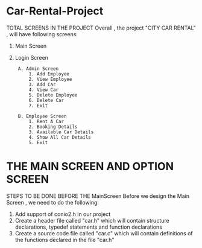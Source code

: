 # Car-Rental-Project
TOTAL SCREENS IN THE PROJECT
Overall , the project "CITY CAR RENTAL" , will have following screens:
1. Main Screen
2. Login Screen
      
		A. Admin Screen
            1. Add Employee
            2. View Employee
            3. Add Car 
            4. View Car
            5. Delete Employee
            6. Delete Car
            7. Exit
		 
		B. Employee Screen
			1. Rent A Car
			2. Booking Details
			3. Available Car Details
			4. Show All Car Details
			5. Exit


THE MAIN SCREEN AND OPTION SCREEN
============================================================================================
STEPS TO BE DONE BEFORE THE MainScreen
Before we design the Main Screen , we need to do the following:
1. Add support of conio2.h in our project
2. Create a header file called "car.h" which will contain structure declarations, typedef statements and function declarations
3. Create a source code file called "car.c" which will contain definitions of the functions declared in the file "car.h" 
